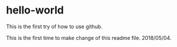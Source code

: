 # hello-world
This is the first try of how to use github.

This is the first time to make change of this readme file. 2018/05/04.
